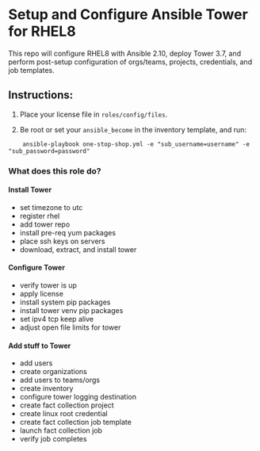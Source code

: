 # Setup and Configure Ansible Tower for RHEL8

This repo will configure RHEL8 with Ansible 2.10, deploy Tower 3.7, and perform post-setup configuration of orgs/teams, projects, credentials, and job templates.

## Instructions:

1. Place your license file in `roles/config/files`.

2. Be root or set your `ansible_become` in the inventory template, and run:

```
    ansible-playbook one-stop-shop.yml -e "sub_username=username" -e "sub_password=password"
```

### What does this role do?

#### Install Tower
- set timezone to utc
- register rhel
- add tower repo
- install pre-req yum packages
- place ssh keys on servers
- download, extract, and install tower

#### Configure Tower
- verify tower is up
- apply license
- install system pip packages
- install tower venv pip packages
- set ipv4 tcp keep alive
- adjust open file limits for tower

#### Add stuff to Tower
- add users
- create organizations
- add users to teams/orgs
- create inventory
- configure tower logging destination
- create fact collection project
- create linux root credential
- create fact collection job template
- launch fact collection job
- verify job completes

